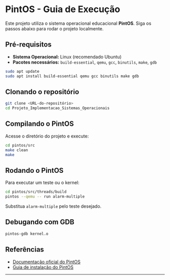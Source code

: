 # PintOS - Guia de Execução

Este projeto utiliza o sistema operacional educacional **PintOS**. Siga os passos abaixo para rodar o projeto localmente.

## Pré-requisitos

- **Sistema Operacional:** Linux (recomendado Ubuntu)
- **Pacotes necessários:** `build-essential`, `qemu`, `gcc`, `binutils`, `make`, `gdb`

```bash
sudo apt update
sudo apt install build-essential qemu gcc binutils make gdb
```

## Clonando o repositório

```bash
git clone <URL-do-repositório>
cd Projeto_Implementacao_Sistemas_Operacionais
```

## Compilando o PintOS

Acesse o diretório do projeto e execute:

```bash
cd pintos/src
make clean
make
```

## Rodando o PintOS

Para executar um teste ou o kernel:

```bash
cd pintos/src/threads/build
pintos --qemu -- run alarm-multiple
```

Substitua `alarm-multiple` pelo teste desejado.

## Debugando com GDB

```bash
pintos-gdb kernel.o
```

## Referências

- [Documentação oficial do PintOS](https://web.stanford.edu/class/cs140/projects/pintos/pintos_1.html)
- [Guia de instalação do PintOS](https://github.com/klange/pintos)

---
